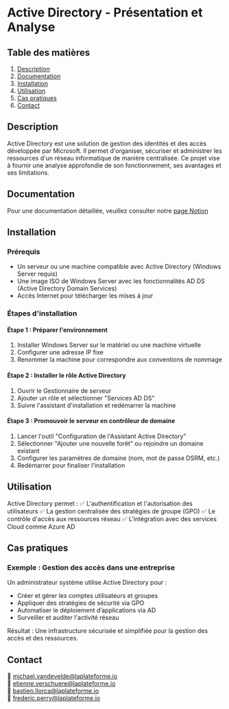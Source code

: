 # Active Directory - Présentation et Analyse

## Table des matières
1. [Description](#description)
2. [Documentation](#documentation)
3. [Installation](#installation)
4. [Utilisation](#utilisation)
5. [Cas pratiques](#cas-pratiques)
6. [Contact](#contact)

## Description
Active Directory est une solution de gestion des identités et des accès développée par Microsoft. Il permet d'organiser, sécuriser et administrer les ressources d'un réseau informatique de manière centralisée. Ce projet vise à fournir une analyse approfondie de son fonctionnement, ses avantages et ses limitations.

## Documentation
Pour une documentation détaillée, veuillez consulter notre [page Notion](https://drive.google.com/file/d/1ZHEBEaK6fWKuyToprqUB4I1qRPneY_1x/view?usp=sharing)

## Installation

### Prérequis
- Un serveur ou une machine compatible avec Active Directory (Windows Server requis)
- Une image ISO de Windows Server avec les fonctionnalités AD DS (Active Directory Domain Services)
- Accès Internet pour télécharger les mises à jour

### Étapes d'installation

#### Étape 1 : Préparer l'environnement
1. Installer Windows Server sur le matériel ou une machine virtuelle
2. Configurer une adresse IP fixe
3. Renommer la machine pour correspondre aux conventions de nommage

#### Étape 2 : Installer le rôle Active Directory
1. Ouvrir le Gestionnaire de serveur
2. Ajouter un rôle et sélectionner "Services AD DS"
3. Suivre l'assistant d'installation et redémarrer la machine

#### Étape 3 : Promouvoir le serveur en contrôleur de domaine
1. Lancer l'outil "Configuration de l'Assistant Active Directory"
2. Sélectionner "Ajouter une nouvelle forêt" ou rejoindre un domaine existant
3. Configurer les paramètres de domaine (nom, mot de passe DSRM, etc.)
4. Redémarrer pour finaliser l'installation

## Utilisation
Active Directory permet :
✅ L'authentification et l'autorisation des utilisateurs
✅ La gestion centralisée des stratégies de groupe (GPO)
✅ Le contrôle d'accès aux ressources réseau
✅ L'intégration avec des services Cloud comme Azure AD

## Cas pratiques
### Exemple : Gestion des accès dans une entreprise
Un administrateur système utilise Active Directory pour :
- Créer et gérer les comptes utilisateurs et groupes
- Appliquer des stratégies de sécurité via GPO
- Automatiser le déploiement d’applications via AD
- Surveiller et auditer l'activité réseau

Résultat : Une infrastructure sécurisée et simplifiée pour la gestion des accès et des ressources.

## Contact
📧 michael.vandevelde@laplateforme.io  
📧 etienne.verschuere@laplateforme.io  
📧 bastien.llorca@laplateforme.io  
📧 frederic.perry@laplateforme.io
